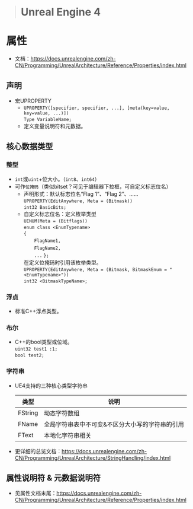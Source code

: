 > # Unreal Engine 4

# 属性 
* 文档：https://docs.unrealengine.com/zh-CN/Programming/UnrealArchitecture/Reference/Properties/index.html
## 声明
* 宏UPROPERTY
  * `UPROPERTY([specifier, specifier, ...], [meta(key=value, key=value, ...)])`  
    `Type VariableName;`
  * 定义变量说明符和元数据。
## 核心数据类型
### 整型
* `int`或`uint`+位大小。（`int8`、`int64`）
* 可作`位掩码`（类似bitset？可见于编辑器下拉框，可自定义标志位名）
  * 声明形式：默认标志位名“Flag 1”、“Flag 2”、……  
    `UPROPERTY(EditAnywhere, Meta = (Bitmask))`  
    `int32 BasicBits;`
  * 自定义标志位名：定义枚举类型  
    `UENUM(Meta = (Bitflags))`  
    `enum class <EnumTypename>`  
    `{`  
    　　`FlagName1, `  
    　　`FlagName2, `  
    　　`...`
    `};`  
    在定义位掩码时引用该枚举类型。  
    `UPROPERTY(EditAnywhere, Meta = (Bitmask, BitmaskEnum = "<EnumTypename>"))`  
    `int32 <BitmaskTypeName>;`
### 浮点
* 标准C++浮点类型。
### 布尔
* C++的bool类型或位域。  
`uint32 test1 :1;`  
`bool test2;`
### 字符串
* UE4支持的三种核心类型字符串

    类型 | 说明
    ---- | ----
    FString | 动态字符数组
    FName   | 全局字符串表中不可变&不区分大小写的字符串的引用
    FText   | 本地化字符串相关

* 更详细的总览文档：https://docs.unrealengine.com/zh-CN/Programming/UnrealArchitecture/StringHandling/index.html

## 属性说明符 & 元数据说明符
* 见属性文档末尾：https://docs.unrealengine.com/zh-CN/Programming/UnrealArchitecture/Reference/Properties/index.html

# 
